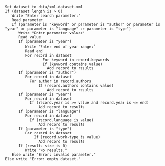 `Set dataset to data/xml-dataset.xml`<br>
`If (dataset length is > 0)`<br>
`   Write "Enter search parameter:"`<br>
`   Read parameter`<br>
`   If (parameter is "keyword" or parameter is "author" or parameter is "year" or parameter is "language" or parameter is "type")`<br>
`      Write "Enter parameter value:"`<br>
`      Read value`<br>
`      If (parameter is "year")`<br>
`         Write "Enter end of year range:`"<br>
`         Read end`<br>
`         For record in dataset`<br>
`			      For keyword in record.keywords`<br>
`           	  If (keyword contains value)`<br>
`               	Add record to results`<br>
`      If (parameter is "author")`<br>
`         For record in dataset`<br>
`           For author in record.authors`<br>
`               If (record.authors contains value)`<br>
`               	Add record to results`<br>
`      If (parameter is "year")`<br>
`         For record in dataset`<br>
`           If (record.year is >= value and record.year is <= end)`<br>
`               Add record to results`<br>
`      If (parameter is "language")`<br>
`         For record in dataset`<br>
`           If (record.language is value)`<br>
`               Add record to results`<br>
`      If (parameter is "type")`<br>
`         For record in dataset`<br>
`         	  If (record.work-type is value)`<br>
`             	Add record to results`<br>
`      If (results size is 0)`<br>
`         Write "No results."`<br>
`   Else write "Error: invalid parameter."`<br>
`Else write "Error: empty dataset."`
